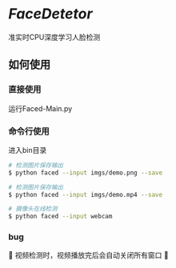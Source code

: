 # *FaceDetetor*

准实时CPU深度学习人脸检测

## 如何使用

### 直接使用

运行Faced-Main.py

### 命令行使用

进入bin目录

```bash
# 检测图片保存输出
$ python faced --input imgs/demo.png --save
```

```bash
# 检测图片保存输出
$ python faced --input imgs/demo.mp4 --save
```

```bash
# 摄像头在线检测
$ python faced --input webcam
```

### bug

🚧 视频检测时，视频播放完后会自动关闭所有窗口 🚧
